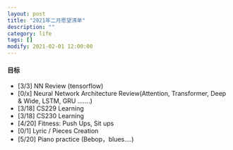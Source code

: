 ```yaml
---
layout: post
title: "2021年二月愿望清单"
description: ""
category: life
tags: []
modify: 2021-02-01 12:00:00
---
```



#### 目标

+ [3/3] NN Review (tensorflow)
+ [0/x] Neural Network Architecture Review(Attention, Transformer, Deep & Wide, LSTM, GRU .......)
+ [3/18] CS229 Learning
+ [3/18] CS230 Learning
+ [4/20] Fitness: Push Ups, Sit ups
+ [0/1] Lyric / Pieces Creation
+ [5/20] Piano practice (Bebop，blues....)
